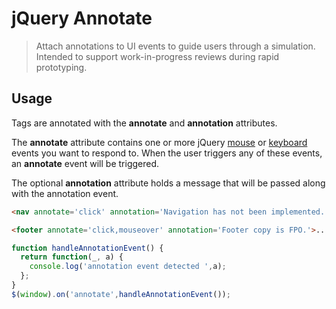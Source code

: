 jQuery Annotate
===================

> Attach annotations to UI events to guide users through a simulation. Intended to support work-in-progress reviews during rapid prototyping.

## Usage

Tags are annotated with the **annotate** and **annotation** attributes. 

The **annotate** attribute contains one or more jQuery [mouse](http://api.jquery.com/category/events/mouse-events/) or [keyboard](http://api.jquery.com/category/events/keyboard-events/) events you want to respond to. When the user triggers any of these events, an **annotate** event will be triggered.

The optional **annotation** attribute holds a message that will be passed along with the annotation event.

```html
<nav annotate='click' annotation='Navigation has not been implemented.'>...</nav>

<footer annotate='click,mouseover' annotation='Footer copy is FPO.'>...</footer>
```

```js
function handleAnnotationEvent() {
  return function(_, a) {
    console.log('annotation event detected ',a);
  };
}
$(window).on('annotate',handleAnnotationEvent());
```
